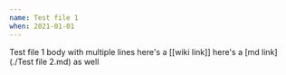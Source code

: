 ```yaml
---
name: Test file 1
when: 2021-01-01
---
```


Test file 1 body
with multiple lines
here's a [[wiki link]]
here's a [md link](./Test file 2.md) as well
